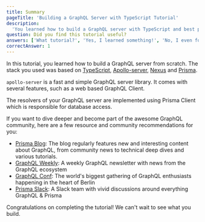 ```yaml
---
title: Summary
pageTitle: 'Building a GraphQL Server with TypeScript Tutorial'
description:
  'You learned how to build a GraphQL server with TypeScript and best practices for filters, authentication and pagination.'
question: Did you find this tutorial useful?
answers: ['What tutorial?', 'Yes, I learned something!', 'No, I even forgot what I knew before!', 'Fish!']
correctAnswer: 1
---
```


In this tutorial, you learned how to build a GraphQL server from scratch. The stack you used was based on
[TypeScript](https://www.typescriptlang.org/),
[Apollo-server](https://github.com/apollographql/apollo-server/tree/main/packages/apollo-server), [Nexus](https://nexusjs.org/) and
[Prisma](https://www.prisma.io/).

`apollo-server` is a fast and simple GraphQL server library. It comes with several features, such as a web based GraphQL Client.

The resolvers of your GraphQL server are implemented using Prisma Client which is responsible for database access.

If you want to dive deeper and become part of the awesome GraphQL community, here are a few resource and community
recommendations for you:

- [Prisma Blog](https://prisma.io/blog): The blog regularly features new and interesting content about GraphQL, from
  community news to technical deep dives and various tutorials.
- [GraphQL Weekly](https://graphqlweekly.com): A weekly GraphQL newsletter with news from the GraphQL ecosystem
- [GraphQL Conf](https://www.graphqlconf.org): The world's biggest gathering of GraphQL enthusiasts happening in the
  heart of Berlin
- [Prisma Slack](https://slack.prisma.io): A Slack team with vivid discussions around everything GraphQL & Prisma

Congratulations on completing the tutorial! We can't wait to see what you build.
